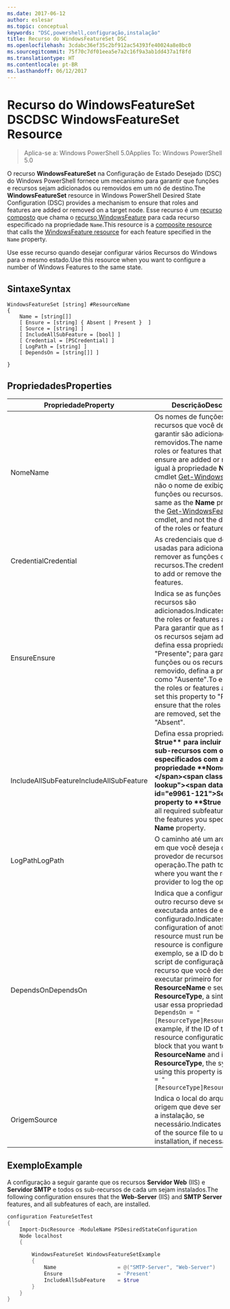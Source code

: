 ```yaml
---
ms.date: 2017-06-12
author: eslesar
ms.topic: conceptual
keywords: "DSC,powershell,configuração,instalação"
title: Recurso do WindowsFeatureSet DSC
ms.openlocfilehash: 3cdabc36ef35c2bf912ac54393fe40024a8e8bc0
ms.sourcegitcommit: 75f70c7df01eea5e7a2c16f9a3ab1dd437a1f8fd
ms.translationtype: HT
ms.contentlocale: pt-BR
ms.lasthandoff: 06/12/2017
---
```

# <a name="dsc-windowsfeatureset-resource"></a><span data-ttu-id="e9961-103">Recurso do WindowsFeatureSet DSC</span><span class="sxs-lookup"><span data-stu-id="e9961-103">DSC WindowsFeatureSet Resource</span></span>

> <span data-ttu-id="e9961-104">Aplica-se a: Windows PowerShell 5.0</span><span class="sxs-lookup"><span data-stu-id="e9961-104">Applies To: Windows PowerShell 5.0</span></span>

<span data-ttu-id="e9961-105">O recurso **WindowsFeatureSet** na Configuração de Estado Desejado (DSC) do Windows PowerShell fornece um mecanismo para garantir que funções e recursos sejam adicionados ou removidos em um nó de destino.</span><span class="sxs-lookup"><span data-stu-id="e9961-105">The **WindowsFeatureSet** resource in Windows PowerShell Desired State Configuration (DSC) provides a mechanism to ensure that roles and features are added or removed on a target node.</span></span>
<span data-ttu-id="e9961-106">Esse recurso é um [recurso composto](authoringResourceComposite.md) que chama o [recurso WindowsFeature](windowsfeatureResource.md) para cada recurso especificado na propriedade `Name`.</span><span class="sxs-lookup"><span data-stu-id="e9961-106">This resource is a [composite resource](authoringResourceComposite.md) that calls the [WindowsFeature resource](windowsfeatureResource.md) for each feature specified in the `Name` property.</span></span>

<span data-ttu-id="e9961-107">Use esse recurso quando desejar configurar vários Recursos do Windows para o mesmo estado.</span><span class="sxs-lookup"><span data-stu-id="e9961-107">Use this resource when you want to configure a number of Windows Features to the same state.</span></span>

## <a name="syntax"></a><span data-ttu-id="e9961-108">Sintaxe</span><span class="sxs-lookup"><span data-stu-id="e9961-108">Syntax</span></span>

```
WindowsFeatureSet [string] #ResourceName
{
    Name = [string[]] 
    [ Ensure = [string] { Absent | Present }  ]
    [ Source = [string] ]
    [ IncludeAllSubFeature = [bool] ]
    [ Credential = [PSCredential] ]
    [ LogPath = [string] ]
    [ DependsOn = [string[]] ]
    
}
```

## <a name="properties"></a><span data-ttu-id="e9961-109">Propriedades</span><span class="sxs-lookup"><span data-stu-id="e9961-109">Properties</span></span>

|  <span data-ttu-id="e9961-110">Propriedade</span><span class="sxs-lookup"><span data-stu-id="e9961-110">Property</span></span>  |  <span data-ttu-id="e9961-111">Descrição</span><span class="sxs-lookup"><span data-stu-id="e9961-111">Description</span></span>   | 
|---|---| 
| <span data-ttu-id="e9961-112">Nome</span><span class="sxs-lookup"><span data-stu-id="e9961-112">Name</span></span>| <span data-ttu-id="e9961-113">Os nomes de funções ou recursos que você deseja garantir são adicionados ou removidos.</span><span class="sxs-lookup"><span data-stu-id="e9961-113">The names of the roles or features that you want to ensure are added or removed.</span></span> <span data-ttu-id="e9961-114">É igual à propriedade **Name** do cmdlet [Get-WindowsFeature](https://technet.microsoft.com/en-us/library/jj205469.aspx), e não o nome de exibição das funções ou recursos.</span><span class="sxs-lookup"><span data-stu-id="e9961-114">This is the same as the **Name** property of the [Get-WindowsFeature](https://technet.microsoft.com/en-us/library/jj205469.aspx) cmdlet, and not the display name of the roles or features.</span></span>| 
| <span data-ttu-id="e9961-115">Credential</span><span class="sxs-lookup"><span data-stu-id="e9961-115">Credential</span></span>| <span data-ttu-id="e9961-116">As credenciais que devem ser usadas para adicionar ou remover as funções ou os recursos.</span><span class="sxs-lookup"><span data-stu-id="e9961-116">The credentials to use to add or remove the roles or features.</span></span>| 
| <span data-ttu-id="e9961-117">Ensure</span><span class="sxs-lookup"><span data-stu-id="e9961-117">Ensure</span></span>| <span data-ttu-id="e9961-118">Indica se as funções ou os recursos são adicionados.</span><span class="sxs-lookup"><span data-stu-id="e9961-118">Indicates whether the roles or features are added.</span></span> <span data-ttu-id="e9961-119">Para garantir que as funções ou os recursos sejam adicionados, defina essa propriedade como "Presente"; para garantir que as funções ou os recursos sejam removido, defina a propriedade como "Ausente".</span><span class="sxs-lookup"><span data-stu-id="e9961-119">To ensure that the roles or features are added, set this property to "Present" To ensure that the roles or features are removed, set the property to "Absent".</span></span>| 
| <span data-ttu-id="e9961-120">IncludeAllSubFeature</span><span class="sxs-lookup"><span data-stu-id="e9961-120">IncludeAllSubFeature</span></span>| <span data-ttu-id="e9961-121">Defina essa propriedade como **$true** para incluir todos os sub-recursos com os recursos especificados com a propriedade **Nome**.</span><span class="sxs-lookup"><span data-stu-id="e9961-121">Set this property to **$true** to include all required subfeatures with of the features you specify with the **Name** property.</span></span>| 
| <span data-ttu-id="e9961-122">LogPath</span><span class="sxs-lookup"><span data-stu-id="e9961-122">LogPath</span></span>| <span data-ttu-id="e9961-123">O caminho até um arquivo de log em que você deseja que o provedor de recursos registre a operação.</span><span class="sxs-lookup"><span data-stu-id="e9961-123">The path to a log file where you want the resource provider to log the operation.</span></span>| 
| <span data-ttu-id="e9961-124">DependsOn</span><span class="sxs-lookup"><span data-stu-id="e9961-124">DependsOn</span></span>| <span data-ttu-id="e9961-125">Indica que a configuração de outro recurso deve ser executada antes de ele ser configurado.</span><span class="sxs-lookup"><span data-stu-id="e9961-125">Indicates that the configuration of another resource must run before this resource is configured.</span></span> <span data-ttu-id="e9961-126">Por exemplo, se a ID do bloco de script de configuração do recurso que você deseja executar primeiro for __ResourceName__ e seu tipo for __ResourceType__, a sintaxe para usar essa propriedade será `DependsOn = "[ResourceType]ResourceName"`.</span><span class="sxs-lookup"><span data-stu-id="e9961-126">For example, if the ID of the resource configuration script block that you want to run first is __ResourceName__ and its type is __ResourceType__, the syntax for using this property is `DependsOn = "[ResourceType]ResourceName"`.</span></span>| 
| <span data-ttu-id="e9961-127">Origem</span><span class="sxs-lookup"><span data-stu-id="e9961-127">Source</span></span>| <span data-ttu-id="e9961-128">Indica o local do arquivo de origem que deve ser usado para a instalação, se necessário.</span><span class="sxs-lookup"><span data-stu-id="e9961-128">Indicates the location of the source file to use for installation, if necessary.</span></span>| 

## <a name="example"></a><span data-ttu-id="e9961-129">Exemplo</span><span class="sxs-lookup"><span data-stu-id="e9961-129">Example</span></span>

<span data-ttu-id="e9961-130">A configuração a seguir garante que os recursos **Servidor Web** (IIS) e **Servidor SMTP** e todos os sub-recursos de cada um sejam instalados.</span><span class="sxs-lookup"><span data-stu-id="e9961-130">The following configuration ensures that the **Web-Server** (IIS) and **SMTP Server** features, and all subfeatures of each, are installed.</span></span>

```powershell
configuration FeatureSetTest
{
    Import-DscResource -ModuleName PSDesiredStateConfiguration
    Node localhost
    {

        WindowsFeatureSet WindowsFeatureSetExample
        {
            Name                    = @("SMTP-Server", "Web-Server")
            Ensure                  = 'Present'
            IncludeAllSubFeature    = $true
        } 
    }
}
```

